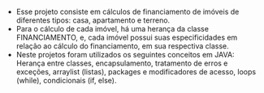 - Esse projeto consiste em cálculos de financiamento de imóveis de diferentes tipos: casa, apartamento e terreno.
- Para o cálculo de cada imóvel, há uma herança da classe FINANCIAMENTO, e, cada imóvel possui suas especificidades em relação ao cálculo do financiamento, em sua respectiva classe.
- Neste projetos foram utilizados os seguintes conceitos em JAVA: Herança entre classes, encapsulamento, tratamento de erros e exceções, arraylist (listas), packages e modificadores de acesso, loops (while), condicionais (if, else).
 
